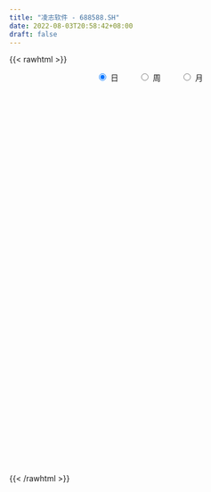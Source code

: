 ```yaml
---
title: "凌志软件 - 688588.SH"
date: 2022-08-03T20:58:42+08:00
draft: false
---
```

{{< rawhtml >}}
    <div style="text-align: center">
        <label style="padding: 1rem;"><input style="margin-right: .5rem" type="radio" name="period" value="D" checked onclick="period_change(this)">日</label>
        <label style="padding: 1rem;"><input style="margin-right: .5rem" type="radio" name="period" value="W" onclick="period_change(this)">周</label>
        <label style="padding: 1rem;"><input style="margin-right: .5rem" type="radio" name="period" value="M" onclick="period_change(this)">月</label>
    </div>
    <div id="chart" style="height: 700px;"></div> 
    <script type="text/javascript">
        const D_v = [94866.97,58663.23,36835.6,33399.94,28170.92,32406.81,38094.01,42561.06,20109.42,17286.83,25458.67,22631.33,22322.96,30190.88,27792.34,33378.87,28208.75,22736.41,13387.1,22218.17,20102.65,14374.06,12118.38,26576.85,19268.92,18644.13,13708.64,13689.03,24576.03,17428.4,21762.0,14137.48,12135.54,12572.61,9476.67,11865.88,9762.79,9918.57,11869.59,11916.73,23615.93,12667.97,9455.39,8779.29,6180.77,9062.52,23487.24,16371.21,10443.13,9985.54,5408.49,9092.77,4954.57,5088.7,4817.38,4902.92,7065.9,10184.49,7038.6,7935.8,5103.28,6025.27,4857.81,4262.7,4692.74,6307.62,5427.95,4017.62,3954.31,4088.22,7335.26,10280.99,10466.53,13164.06,7611.21,7700.25,12771.96,20399.81,10946.39,8764.65,16185.72,7225.23,9171.46,31179.7,32316.97,20905.02,13468.64,13424.87,8840.96,11418.11,6560.17,7843.63,21852.14,13536.44,10635.25,9167.69,7316.17,7979.16,5383.65,9707.43,6134.77,7522.6,2991.72,3151.93,5939.53,7417.14,5485.77,4638.3,6416.63,10004.0,12825.21,5933.98,14142.3,5647.14,7179.05,6716.74,6600.49,7618.39,26813.86,25404.42,12186.29,11098.22,8932.4,8172.4,12257.29,12641.95,9050.96,11258.23,7287.45,7191.81,7841.61,9502.9,6760.85,5386.97,4990.86,11817.48,6204.85,5367.78,9690.49,6617.78,3826.55,7016.96,6753.85,6041.1,8156.89,7365.58,8823.64,5438.56,9293.01,7528.09,4580.38,8833.84,5713.43,5528.23,5091.56,22414.91,14778.56,14115.66,7676.83,4433.39,5790.59,6891.19,4118.51,5015.54,3623.98,11507.39,7672.73,10655.46,8038.43,9105.35,6234.43,5224.95,7268.77,3616.0,47573.77,67229.25,37417.77,28982.94,48380.15,25518.87,24713.78,15899.04,13735.67,11808.69,24484.01,17105.94,23971.14,9111.43,10690.67,11655.49,18923.84,7530.76,28899.77,9441.47,15405.51,9797.75,7855.9,13891.53,163384.06,111373.06,144559.42,85163.15,50026.45,54006.3,36616.23,38863.82,24628.42,35004.39,64689.09,69658.07,57940.51,59977.62,49608.13,73886.17,77166.47,45336.49,44417.23,43100.74,44404.08,31346.94,91725.1,72232.75,56978.25,42400.2,44602.36,37679.32,39048.24,35377.04,49224.31,39234.26,28472.95,33519.28,72095.4,55833.96,56361.55,38695.82,23864.31,25068.37,26721.97,44558.81,56882.65,95320.73,72306.13,41900.56,38871.35,40827.21,27862.45,22626.77,39533.92,45602.09,45048.8,83144.82,66967.61,57699.26,43645.28,41202.01,52102.6,59229.63,49032.15,41581.2,30980.95,28343.98,28199.23,33106.13,50006.95,43671.0,25461.46,26143.32,26446.81,21699.96,20031.91,27234.56,24118.22,28872.57,34398.98,30250.36,21377.23,16517.57,25515.96,21999.75,29427.61,25535.66,20507.91,21289.68,25850.9,20052.71,15999.06,21981.23,17514.69,19171.2,20612.85,12921.98,12842.79,16873.35,18474.28,10152.93,15043.42,7157.85,12641.86,7291.92,7530.33,7942.68,7280.06,10224.38,12138.64,12407.97,16498.63,7724.99,6850.89,12288.6,12107.04,16813.8,11248.02,12106.96,14451.21,13855.28,8738.23,13256.1,20151.21,16048.97,10695.6,16225.26,20215.7,18796.47,30533.17,18197.05,13639.75,20689.93,19461.02,15410.97,14565.27,27491.98,21263.45,20368.0,14097.28,57302.44,55531.81,36604.68,19886.98,22358.16,15752.27,11622.01,20326.51,15775.82,16916.6,16734.29,26746.43,18227.39,23153.39,11110.68,10378.87,14584.27,27359.01,20849.52,9340.3,12459.26,9676.08,14405.39,13422.85,21377.71,24963.99,15801.72,25143.98,23391.36,15397.03,13535.74,22353.92,19051.66,67222.55,75887.97,46696.77,67280.01,97000.69,87680.7,66665.4,38629.12,74819.09,47904.95,28252.94,18775.94,55533.58,27165.89,29764.87,22574.51,21183.47,17880.32,24328.67,19825.82,88953.37,54461.76,33974.18,52433.19,30330.75,27769.62,21408.45,14403.1,22590.43,23633.98,24635.4,30114.14,36147.14,18639.9,25752.09,21487.59,21663.19,21685.01,30066.62,22967.38,18229.97,17155.08,16884.37,23437.17,11102.83,14118.36,12833.97,14719.79,14065.58,14287.13,13536.19,15490.91,10582.13,18298.08,14612.68,11298.75,10716.1,19025.77,11862.83,7870.32,5804.07,12186.08,14456.38,21661.35,17265.79,24985.15,14081.22,25498.37,19021.55,20059.02,17459.39,14808.14,20244.53,15333.13,8585.52,10190.64,10288.45,11624.22,9558.97,15900.7,12016.3,17912.2,12732.62,10097.79,12240.67,12022.41,22901.28,26783.66,50870.57,80299.09,63377.43,42257.65,32441.06,32140.95,24350.77,29776.52,54985.43,37471.7,24409.69,16193.19,17350.34,17456.03,17766.03,21435.5,19867.7,19489.89,28247.6,16886.26,13972.19,11742.06,18491.08,10745.49,7827.94,14770.39,11867.79,11879.01,6517.32,9010.61,11754.83,17211.88,22417.73,13869.58,19973.59,17544.15,8163.8,7974.91,13866.02,15404.52,12366.29,14871.72,26973.66,21096.9]
const D_histogram = [0.0,-0.2807977208,-0.4044221719,-0.419578398,-0.3720179666,-0.3563544951,-0.4270626916,-0.7061329564,-0.7823879955,-0.7423343373,-0.5883069083,-0.5093371134,-0.3916842815,-0.2001773089,-0.1078944828,0.028009424,0.0928067733,0.0341227572,0.0401640609,-0.0253152076,-0.0147074539,0.021369611,0.0644504785,0.1963079508,0.2398794663,0.1652956259,0.0744323776,-0.004171987,-0.1366948352,-0.1681187947,-0.2956041463,-0.3253324964,-0.3016995702,-0.2700609614,-0.207005975,-0.1181589769,-0.0698647281,0.0112661952,0.0110587893,-0.0114262895,-0.1711142787,-0.2957181935,-0.2717871141,-0.1758138792,-0.1012195111,-0.0437046628,0.1246341063,0.2812125389,0.3469041134,0.3533097704,0.3769364708,0.3333163025,0.2707720514,0.189455431,0.1691266745,0.1417554046,0.2074464542,0.3103199477,0.3576464594,0.3521830538,0.3214119515,0.2686390412,0.1991245713,0.1523013364,0.0886227685,0.0162393978,-0.0099792838,-0.0454326128,-0.047059546,-0.0560101537,-0.0083274538,-0.0807911131,-0.1920303701,-0.123469641,-0.0776289824,-0.0080498065,0.0708645739,0.2177021131,0.2527764687,0.2830317652,0.215499837,0.1650305817,0.1728359642,0.2565687897,0.3969571664,0.4248313248,0.4091103903,0.3493639757,0.3026495758,0.2058738329,0.1269968908,0.0919019271,0.1165114109,0.1335908513,0.1332636139,0.1134433314,0.0713366346,0.0204968404,-0.0108621183,-0.1202396571,-0.1959287321,-0.2818261147,-0.2987772152,-0.283708076,-0.3310373785,-0.3178765614,-0.3433483128,-0.3347568339,-0.3421550048,-0.3673419866,-0.4461934251,-0.4718436081,-0.5702182512,-0.5743396555,-0.5102017491,-0.400374178,-0.2699449025,-0.1602665323,0.0114315873,-0.0244259791,-0.0563374798,-0.1063105871,-0.1028392495,-0.118786212,-0.0398601629,0.0472587961,0.1144166278,0.1793217944,0.1962460527,0.2072893908,0.1682847762,0.0963813225,0.0590994469,0.0325738508,0.0096391191,-0.0430498065,-0.0272886084,-0.0019352393,0.0344874285,0.0145952208,0.0089168815,-0.0379910903,-0.0271469811,0.0378955434,0.1104382174,0.2053253276,0.2711229589,0.2769682821,0.3100311654,0.2983632262,0.2962429181,0.3327280179,0.3192634924,0.3038258013,0.2681228579,0.3409557561,0.3112957631,0.1914371125,0.0802409829,0.029260154,-0.0171109731,-0.0766301005,-0.0925939688,-0.0731904086,-0.0605493526,-0.0054464927,0.0351038357,0.0649653718,0.0883284497,0.1055541937,0.0980061186,0.0770171303,0.0249158423,-0.0050828102,0.1711710196,0.4211215412,0.5679076336,0.6238123453,0.7045558025,0.7063226209,0.6007263962,0.4811430489,0.3362669727,0.2053404859,0.2286752089,0.2295289264,0.1353138326,0.0352815543,-0.0466407867,-0.1013241818,-0.2181619877,-0.2869246513,-0.4412733435,-0.5438040632,-0.6251109583,-0.6325449843,-0.6269452403,-0.6420350966,-0.8522714789,-0.9440294256,-0.8384174988,-0.7505695415,-0.6646247753,-0.554145496,-0.4551531383,-0.3828287567,-0.3071638063,-0.2294805622,-0.1221727102,-0.0093016462,0.0992461141,0.1634297647,0.2356366999,0.3321627395,0.392165684,0.3901376666,0.3586577796,0.3548613467,0.3416413388,0.2975402727,0.3435691058,0.3350417907,0.3213592522,0.2693306229,0.2553695786,0.2143642501,0.1867870245,0.1456718329,0.1323561558,0.1011231474,0.0836792442,0.0730490948,0.0817584933,0.0872685779,0.0379551597,-0.0266293921,-0.0520287304,-0.0629046563,-0.0620495523,-0.0186453535,0.0428132041,0.173533502,0.1898079385,0.1662493678,0.129429306,0.1076303771,0.0827421184,0.0589481552,0.028656743,-0.0182244191,-0.0264176953,0.0003383885,0.00100979,-0.0708652236,-0.0515408608,-0.0576366485,-0.0173112432,0.0008959968,0.0310869224,0.0160813472,-0.0022518423,0.001908008,-0.0011161841,-0.0269892401,-0.0172642746,-0.0424953296,-0.0575841534,-0.0832627421,-0.0789431884,-0.0724604834,-0.0781983486,-0.0470826242,-0.0422548584,-0.015131873,-0.0290288567,-0.0544399873,-0.0581701936,-0.0505357978,-0.0284051963,-0.0212583945,-0.0034076904,0.0285203118,0.0451967873,0.0589947999,0.0484328664,0.0300658193,0.0159972794,0.0059621722,-0.0048614494,-0.0175153542,-0.036356775,-0.0471568454,-0.0458613492,-0.0599223298,-0.0897547208,-0.1104731246,-0.1394574136,-0.1277511552,-0.0883106342,-0.0595183163,-0.0572808949,-0.0423181775,-0.0175147031,0.0051765044,0.0004535863,-0.0058891861,0.0087966753,0.0199185544,0.0179673466,0.0066071622,-0.0145371623,-0.0610940952,-0.1050449055,-0.1199299672,-0.0963982373,-0.0893684194,-0.0743393838,-0.0555531824,-0.0097431835,0.0078677441,0.0317518029,0.0582433283,0.0874003919,0.1190532051,0.1605504929,0.1610044586,0.1704422209,0.1431461559,0.1328594603,0.1277267503,0.1226115253,0.1379176042,0.143208643,0.1199206764,0.0930691226,0.1168717685,0.1390005051,0.1203126343,0.1029123792,0.0589169964,0.0233986889,0.0128711917,0.018529983,0.0212316169,0.0148698036,0.0171666885,0.0234547917,0.0331377755,0.012456647,-0.0070550719,-0.0088404951,-0.0076979718,-0.041776861,-0.083286627,-0.102199196,-0.0955130927,-0.0888694565,-0.069634624,-0.0548446634,-0.0288129118,-0.0085211598,0.0039376827,0.0050813316,0.022035662,0.024348288,0.0326232902,0.0339164238,0.0294120134,0.0814315116,0.0925762403,0.1136822986,0.12371199,0.1464131439,0.1353276597,0.0810018633,0.04499494,-0.0753861044,-0.1113426089,-0.1394698469,-0.1391994905,-0.0729637328,-0.0446310482,-0.0554786847,-0.0767869797,-0.0944253107,-0.0926691188,-0.1009738486,-0.0849247798,0.0114732138,0.0772098452,0.1175538224,0.0840779816,0.0709905541,0.0380212668,0.0133773603,-0.0047869741,-0.0274995729,-0.0569150399,-0.0977944793,-0.1556188097,-0.2053616963,-0.2220747365,-0.1969195546,-0.1904262271,-0.210214222,-0.1843316199,-0.1543727878,-0.1294594647,-0.105528619,-0.0845038977,-0.0642956982,-0.0646573821,-0.0515803011,-0.0453260854,-0.0467637417,-0.0311425603,-0.010682551,0.0213347916,0.0537636055,0.048251743,0.0472181372,0.0125619112,0.0045685017,-0.0048116784,-0.0088147782,-0.0366592841,-0.0357842542,-0.0296362195,-0.0274578538,-0.0399445673,-0.0691737487,-0.1486883632,-0.2079886635,-0.2133839335,-0.2174085859,-0.1528591178,-0.0860165339,-0.0216827958,0.0422226214,0.0896497813,0.1221436186,0.1439339447,0.1588215311,0.1676020191,0.16022523,0.1586973063,0.1541719649,0.159779093,0.1653353631,0.1293483501,0.1097578044,0.0954774656,0.0786746817,0.0807758681,0.1052804475,0.1403879836,0.2125278886,0.290849345,0.2936099668,0.2769145572,0.2297614182,0.1909932027,0.149504827,0.1164419414,0.1022531622,0.0761543386,0.0546341051,0.0363490706,0.0133093613,-0.024296574,-0.0364585868,-0.0383339591,-0.0405961264,-0.0333169664,-0.0318503164,-0.0333929491,-0.0494282983,-0.0608306118,-0.0807180112,-0.0912954856,-0.0901696967,-0.0783711466,-0.0813828214,-0.0978011299,-0.097288161,-0.0878826766,-0.1031905864,-0.0748766406,-0.0288312621,0.0042817668,0.0269052741,0.026390629,0.0158075037,0.0185777056,0.0339971898,0.0481629015,0.0485650538,0.0599921784,0.0188815282,0.0024746396]
const D_fast = [0.0,-0.350997151,-0.5757271451,-0.6957779707,-0.741222031,-0.8146471833,-0.9921210526,-1.4477245565,-1.7195765945,-1.8651065207,-1.8581558187,-1.9065203021,-1.8867885407,-1.7453258952,-1.6800166898,-1.5371104271,-1.4491113844,-1.4992647113,-1.4831823923,-1.5549904627,-1.5480595725,-1.5066401049,-1.4474466177,-1.2665121578,-1.1629707756,-1.1962307096,-1.2684858634,-1.3481332248,-1.5148297818,-1.58828344,-1.7896698282,-1.9007313023,-1.9525232687,-1.9883999002,-1.9770964076,-1.9177891537,-1.8869610869,-1.8030136148,-1.8004563234,-1.8257979746,-2.0282645335,-2.2267979967,-2.2708136957,-2.2187939307,-2.1695044403,-2.1229157577,-1.9234184621,-1.6965368947,-1.5441192919,-1.4493861923,-1.3315253742,-1.2918164669,-1.2866677051,-1.3206204678,-1.2986675557,-1.2905999744,-1.1730473112,-0.9925938308,-0.8558557043,-0.7732733464,-0.7236914609,-0.7093046109,-0.729037938,-0.7377858388,-0.7793087145,-0.8476322358,-0.8763457383,-0.9231572205,-0.9365490403,-0.9595021863,-0.9139013499,-1.0065627875,-1.165809637,-1.1281163181,-1.1016829051,-1.0341161809,-0.937485657,-0.7362225895,-0.6379541168,-0.536940879,-0.5505978479,-0.5598094578,-0.5087950842,-0.3609200613,-0.121292393,0.0127895966,0.0993462597,0.126940839,0.1558888331,0.1105815483,0.063453829,0.0513343471,0.1050716835,0.1555488368,0.1885375028,0.1970780532,0.172805515,0.1270899309,0.0930154427,-0.0464220104,-0.1710932684,-0.3274471797,-0.419092584,-0.4749504639,-0.6050391109,-0.6713474343,-0.7826562638,-0.8577539934,-0.9506909155,-1.0677133939,-1.2581131887,-1.4017242737,-1.6426534796,-1.7903597978,-1.8537723286,-1.8440383021,-1.7810952521,-1.711483515,-1.5369274986,-1.5788915598,-1.6248874304,-1.7014381845,-1.7236766593,-1.7693201748,-1.7003591664,-1.6014255083,-1.5056635198,-1.3959279045,-1.329942133,-1.2670764473,-1.2640098679,-1.3118179909,-1.3343250048,-1.3527071381,-1.37323209,-1.4366834673,-1.4277444213,-1.402874862,-1.357830337,-1.3740737396,-1.3775228585,-1.4339286028,-1.429871239,-1.3553548287,-1.2552026003,-1.1089841582,-0.9754057871,-0.9003183935,-0.7897477187,-0.7268248514,-0.65488443,-0.5352173257,-0.4688659782,-0.408347219,-0.3770194478,-0.2189476107,-0.1707836629,-0.2427830353,-0.3339189193,-0.3775847096,-0.42823358,-0.5069102325,-0.546022593,-0.544916635,-0.5474129171,-0.4936716804,-0.4443453931,-0.398242514,-0.3527973237,-0.3091830313,-0.2922295767,-0.2939642824,-0.3398366099,-0.3711059649,-0.1520593802,0.2031715267,0.4919345275,0.7037923255,0.9606747334,1.139022207,1.1836075814,1.1843099963,1.1235006633,1.0439092979,1.1244128231,1.1826487722,1.1222621366,1.0310502468,0.9374677092,0.8574532686,0.6860749659,0.5455811393,0.2809141113,0.0424323758,-0.1951522589,-0.360722531,-0.5118590971,-0.6874577275,-1.1107619795,-1.4385272827,-1.5425197306,-1.6423141587,-1.7225255863,-1.750582681,-1.7653786078,-1.7887614154,-1.7898874166,-1.769574313,-1.6928096386,-1.5822639861,-1.4489046973,-1.3438636055,-1.2127474954,-1.0331807709,-0.8751364054,-0.7796300062,-0.7214454483,-0.6365265445,-0.5643362177,-0.5340522156,-0.4021311061,-0.3268979735,-0.2602406989,-0.2449366725,-0.1950553221,-0.1824695881,-0.1633500576,-0.1680472909,-0.1482739291,-0.1542261507,-0.1507502428,-0.1431181185,-0.1139690966,-0.0866418676,-0.1264664959,-0.1977083957,-0.2361149166,-0.2627170066,-0.2773742907,-0.2386314302,-0.1664695716,0.0076341018,0.0713605229,0.0893642942,0.0849015589,0.0900102243,0.0858074952,0.0767505708,0.0536233443,0.0021860774,-0.0126116226,0.0142290583,0.0151529074,-0.0744384121,-0.0679992646,-0.0885042144,-0.0525066199,-0.0340753806,0.0038872755,-0.0070979628,-0.0259941129,-0.0213572606,-0.0246604987,-0.0572808647,-0.0518719679,-0.0877268553,-0.1172117175,-0.1637059916,-0.179122235,-0.1907546509,-0.2160421033,-0.1966970349,-0.2024329837,-0.1790929666,-0.2002471644,-0.2392682919,-0.2575410465,-0.2625406002,-0.2475112978,-0.2456790946,-0.2286803132,-0.189622233,-0.1616465607,-0.1330998481,-0.131553565,-0.1424041573,-0.1524733774,-0.1610179415,-0.1730569255,-0.1900896687,-0.2180202833,-0.2406095651,-0.2507794061,-0.2798209693,-0.3320920405,-0.3804287254,-0.4442773678,-0.4645088982,-0.4471460357,-0.4332332969,-0.4453160992,-0.4409329262,-0.4205081276,-0.396522794,-0.4011323155,-0.4089473844,-0.3920623542,-0.3759608364,-0.3734202076,-0.3831286014,-0.4079072166,-0.4697376732,-0.5399497099,-0.5848172634,-0.5853850928,-0.6006973798,-0.6042531901,-0.5993552843,-0.5559810813,-0.5364032177,-0.5045812081,-0.4635288506,-0.4125216891,-0.3511055746,-0.2694706635,-0.2287655832,-0.1767172657,-0.1682267918,-0.1452986222,-0.1184996447,-0.0929619883,-0.0431765084,-0.0020833089,0.0046088937,0.0010246205,0.0540452086,0.1109240715,0.1223143593,0.1306421989,0.1013760652,0.0717074299,0.0643977306,0.0746890178,0.0826985559,0.0800541934,0.0866427505,0.0987945516,0.1167619793,0.0991950126,0.0779195257,0.0739239787,0.0731420091,0.0286189046,-0.0337125181,-0.0781748861,-0.095367056,-0.110940784,-0.1091146075,-0.1080358127,-0.089207289,-0.071045827,-0.0576025638,-0.055188582,-0.0327253361,-0.0243256381,-0.0078948134,0.0018774261,0.0047260192,0.0771033953,0.111392184,0.1609188169,0.2018765058,0.2611809457,0.2839273765,0.2498520459,0.2250938576,0.0858662871,0.0220741304,-0.0409205694,-0.0754500855,-0.027455261,-0.0102803386,-0.0349976462,-0.0755026861,-0.1167473448,-0.1381584325,-0.1717066245,-0.1768887507,-0.0776224536,0.0074166391,0.0771490719,0.0646927265,0.0693529376,0.0458889669,0.0245894005,0.0052283226,-0.0243591695,-0.0680033964,-0.1333314557,-0.2300604884,-0.3311437991,-0.4033755234,-0.4274502302,-0.4685634595,-0.5409050099,-0.5611053128,-0.5697396776,-0.5771912207,-0.5796425297,-0.5797437828,-0.5756095079,-0.5921355374,-0.5919535316,-0.5970308372,-0.6101594289,-0.6023238876,-0.5845345161,-0.5471834756,-0.5013137603,-0.494762687,-0.4839917585,-0.5155075067,-0.5223587909,-0.5329418905,-0.5391486849,-0.5761580118,-0.5842290455,-0.5854900657,-0.5901761634,-0.6126490187,-0.6591716373,-0.7758583427,-0.8871558087,-0.9458970621,-1.0042738611,-0.9779391724,-0.932600722,-0.8736876829,-0.7992266102,-0.729387005,-0.666357263,-0.6085834508,-0.5539904816,-0.5033094889,-0.4706299705,-0.4324835676,-0.3984659177,-0.3529140164,-0.3060239055,-0.3096738311,-0.3018249257,-0.2922358981,-0.2893700115,-0.2670748581,-0.2162501669,-0.1460456348,-0.0207737577,0.130260035,0.2064231485,0.2589563782,0.2692435937,0.2782236789,0.27411151,0.2701591097,0.2815336211,0.2744733822,0.266611675,0.2574139081,0.237701539,0.1940214603,0.1727448007,0.1612859387,0.1488747398,0.1478246582,0.1413287291,0.1314378591,0.1030454354,0.0764354689,0.0363685667,0.0029672209,-0.0184494143,-0.0262436509,-0.0496010311,-0.0904696221,-0.1142786934,-0.1268438781,-0.1679494345,-0.1583546489,-0.1195170859,-0.0853336153,-0.0559837894,-0.0499007773,-0.0565320267,-0.0491173984,-0.0251986168,0.0010078203,0.0135512361,0.0399764052,0.0035861372,-0.0122020915]
const D_slow = [0.0,-0.0701994302,-0.1713049732,-0.2761995727,-0.3692040643,-0.4582926881,-0.565058361,-0.7415916001,-0.937188599,-1.1227721833,-1.2698489104,-1.3971831888,-1.4951042591,-1.5451485864,-1.5721222071,-1.5651198511,-1.5419181577,-1.5333874684,-1.5233464532,-1.5296752551,-1.5333521186,-1.5280097158,-1.5118970962,-1.4628201085,-1.4028502419,-1.3615263355,-1.3429182411,-1.3439612378,-1.3781349466,-1.4201646453,-1.4940656819,-1.575398806,-1.6508236985,-1.7183389389,-1.7700904326,-1.7996301768,-1.8170963588,-1.81427981,-1.8115151127,-1.8143716851,-1.8571502548,-1.9310798031,-1.9990265817,-2.0429800515,-2.0682849292,-2.0792110949,-2.0480525684,-1.9777494336,-1.8910234053,-1.8026959627,-1.708461845,-1.6251327694,-1.5574397565,-1.5100758988,-1.4677942302,-1.432355379,-1.3804937654,-1.3029137785,-1.2135021637,-1.1254564002,-1.0451034123,-0.9779436521,-0.9281625092,-0.8900871751,-0.867931483,-0.8638716336,-0.8663664545,-0.8777246077,-0.8894894942,-0.9034920327,-0.9055738961,-0.9257716744,-0.9737792669,-1.0046466771,-1.0240539227,-1.0260663744,-1.0083502309,-0.9539247026,-0.8907305855,-0.8199726442,-0.7660976849,-0.7248400395,-0.6816310484,-0.617488851,-0.5182495594,-0.4120417282,-0.3097641306,-0.2224231367,-0.1467607427,-0.0952922845,-0.0635430618,-0.04056758,-0.0114397273,0.0219579855,0.055273889,0.0836347218,0.1014688804,0.1065930905,0.103877561,0.0738176467,0.0248354637,-0.045621065,-0.1203153688,-0.1912423878,-0.2740017324,-0.3534708728,-0.439307951,-0.5229971595,-0.6085359107,-0.7003714073,-0.8119197636,-0.9298806656,-1.0724352284,-1.2160201423,-1.3435705796,-1.4436641241,-1.5111503497,-1.5512169827,-1.5483590859,-1.5544655807,-1.5685499506,-1.5951275974,-1.6208374098,-1.6505339628,-1.6604990035,-1.6486843045,-1.6200801475,-1.5752496989,-1.5261881857,-1.4743658381,-1.432294644,-1.4081993134,-1.3934244517,-1.385280989,-1.3828712092,-1.3936336608,-1.4004558129,-1.4009396227,-1.3923177656,-1.3886689604,-1.38643974,-1.3959375126,-1.4027242578,-1.393250372,-1.3656408177,-1.3143094858,-1.246528746,-1.1772866755,-1.0997788842,-1.0251880776,-0.9511273481,-0.8679453436,-0.7881294705,-0.7121730202,-0.6451423057,-0.5599033667,-0.482079426,-0.4342201478,-0.4141599021,-0.4068448636,-0.4111226069,-0.430280132,-0.4534286242,-0.4717262264,-0.4868635645,-0.4882251877,-0.4794492288,-0.4632078858,-0.4411257734,-0.414737225,-0.3902356953,-0.3709814127,-0.3647524522,-0.3660231547,-0.3232303998,-0.2179500145,-0.0759731061,0.0799799802,0.2561189309,0.4326995861,0.5828811851,0.7031669474,0.7872336905,0.838568812,0.8957376142,0.9531198458,0.986948304,0.9957686926,0.9841084959,0.9587774504,0.9042369535,0.8325057907,0.7221874548,0.586236439,0.4299586994,0.2718224533,0.1150861432,-0.0454226309,-0.2584905006,-0.494497857,-0.7041022317,-0.8917446171,-1.057900811,-1.196437185,-1.3102254695,-1.4059326587,-1.4827236103,-1.5400937508,-1.5706369284,-1.5729623399,-1.5481508114,-1.5072933702,-1.4483841953,-1.3653435104,-1.2673020894,-1.1697676728,-1.0801032279,-0.9913878912,-0.9059775565,-0.8315924883,-0.7457002119,-0.6619397642,-0.5815999511,-0.5142672954,-0.4504249007,-0.3968338382,-0.3501370821,-0.3137191239,-0.2806300849,-0.2553492981,-0.234429487,-0.2161672133,-0.19572759,-0.1739104455,-0.1644216556,-0.1710790036,-0.1840861862,-0.1998123503,-0.2153247383,-0.2199860767,-0.2092827757,-0.1658994002,-0.1184474156,-0.0768850736,-0.0445277471,-0.0176201528,0.0030653768,0.0178024156,0.0249666013,0.0204104965,0.0138060727,0.0138906698,0.0141431173,-0.0035731886,-0.0164584038,-0.0308675659,-0.0351953767,-0.0349713775,-0.0271996469,-0.0231793101,-0.0237422706,-0.0232652686,-0.0235443146,-0.0302916247,-0.0346076933,-0.0452315257,-0.0596275641,-0.0804432496,-0.1001790467,-0.1182941675,-0.1378437547,-0.1496144107,-0.1601781253,-0.1639610936,-0.1712183077,-0.1848283046,-0.199370853,-0.2120048024,-0.2191061015,-0.2244207001,-0.2252726227,-0.2181425448,-0.206843348,-0.192094648,-0.1799864314,-0.1724699766,-0.1684706567,-0.1669801137,-0.168195476,-0.1725743146,-0.1816635083,-0.1934527197,-0.204918057,-0.2198986394,-0.2423373196,-0.2699556008,-0.3048199542,-0.336757743,-0.3588354015,-0.3737149806,-0.3880352043,-0.3986147487,-0.4029934245,-0.4016992984,-0.4015859018,-0.4030581983,-0.4008590295,-0.3958793909,-0.3913875542,-0.3897357637,-0.3933700542,-0.408643578,-0.4349048044,-0.4648872962,-0.4889868555,-0.5113289604,-0.5299138063,-0.5438021019,-0.5462378978,-0.5442709618,-0.536333011,-0.521772179,-0.499922081,-0.4701587797,-0.4300211565,-0.3897700418,-0.3471594866,-0.3113729476,-0.2781580826,-0.246226395,-0.2155735137,-0.1810941126,-0.1452919518,-0.1153117827,-0.0920445021,-0.06282656,-0.0280764337,0.0020017249,0.0277298197,0.0424590688,0.048308741,0.051526539,0.0561590347,0.061466939,0.0651843898,0.069476062,0.0753397599,0.0836242038,0.0867383656,0.0849745976,0.0827644738,0.0808399809,0.0703957656,0.0495741089,0.0240243099,0.0001460367,-0.0220713274,-0.0394799834,-0.0531911493,-0.0603943772,-0.0625246672,-0.0615402465,-0.0602699136,-0.0547609981,-0.0486739261,-0.0405181036,-0.0320389976,-0.0246859943,-0.0043281164,0.0188159437,0.0472365184,0.0781645158,0.1147678018,0.1485997168,0.1688501826,0.1800989176,0.1612523915,0.1334167393,0.0985492775,0.0637494049,0.0455084717,0.0343507097,0.0204810385,0.0012842936,-0.0223220341,-0.0454893138,-0.0707327759,-0.0919639709,-0.0890956674,-0.0697932061,-0.0404047505,-0.0193852551,-0.0016376166,0.0078677001,0.0112120402,0.0100152967,0.0031404035,-0.0110883565,-0.0355369764,-0.0744416788,-0.1257821028,-0.1813007869,-0.2305306756,-0.2781372324,-0.3306907879,-0.3767736929,-0.4153668898,-0.447731756,-0.4741139107,-0.4952398852,-0.5113138097,-0.5274781552,-0.5403732305,-0.5517047518,-0.5633956873,-0.5711813273,-0.5738519651,-0.5685182672,-0.5550773658,-0.5430144301,-0.5312098958,-0.5280694179,-0.5269272925,-0.5281302121,-0.5303339067,-0.5394987277,-0.5484447913,-0.5558538461,-0.5627183096,-0.5727044514,-0.5899978886,-0.6271699794,-0.6791671453,-0.7325131286,-0.7868652751,-0.8250800546,-0.8465841881,-0.852004887,-0.8414492317,-0.8190367863,-0.7885008817,-0.7525173955,-0.7128120127,-0.670911508,-0.6308552005,-0.5911808739,-0.5526378827,-0.5126931094,-0.4713592686,-0.4390221811,-0.41158273,-0.3877133636,-0.3680446932,-0.3478507262,-0.3215306143,-0.2864336184,-0.2333016463,-0.16058931,-0.0871868183,-0.017958179,0.0394821755,0.0872304762,0.124606683,0.1537171683,0.1792804589,0.1983190435,0.2119775698,0.2210648375,0.2243921778,0.2183180343,0.2092033876,0.1996198978,0.1894708662,0.1811416246,0.1731790455,0.1648308082,0.1524737337,0.1372660807,0.1170865779,0.0942627065,0.0717202823,0.0521274957,0.0317817903,0.0073315078,-0.0169905324,-0.0389612016,-0.0647588482,-0.0834780083,-0.0906858238,-0.0896153821,-0.0828890636,-0.0762914063,-0.0723395304,-0.067695104,-0.0591958066,-0.0471550812,-0.0350138177,-0.0200157731,-0.0152953911,-0.0146767312]
const D_data = [['2020-07-15', 53.21, 46.4, 46.4, 53.36],['2020-07-16', 46.2, 42.0, 41.5, 46.88],['2020-07-17', 42.38, 42.58, 41.6, 43.64],['2020-07-20', 43.02, 43.2, 41.01, 43.49],['2020-07-21', 43.87, 43.71, 42.9, 44.2],['2020-07-22', 43.1, 43.13, 42.39, 44.15],['2020-07-23', 42.11, 41.51, 40.5, 42.8],['2020-07-24', 41.32, 37.4, 37.4, 41.4],['2020-07-27', 37.99, 38.26, 37.21, 38.49],['2020-07-28', 38.48, 38.86, 38.33, 39.3],['2020-07-29', 38.66, 40.11, 38.24, 40.18],['2020-07-30', 40.13, 39.17, 39.08, 40.13],['2020-07-31', 38.82, 39.62, 38.82, 40.33],['2020-08-03', 40.01, 40.93, 40.01, 40.98],['2020-08-04', 41.08, 40.11, 39.73, 41.08],['2020-08-05', 41.2, 41.02, 40.2, 41.5],['2020-08-06', 41.03, 40.5, 39.39, 41.13],['2020-08-07', 40.41, 38.8, 38.27, 40.61],['2020-08-10', 38.8, 39.28, 38.4, 39.6],['2020-08-11', 39.38, 38.01, 37.8, 39.39],['2020-08-12', 38.1, 38.58, 37.11, 38.79],['2020-08-13', 38.61, 38.81, 38.3, 39.24],['2020-08-14', 38.63, 38.93, 38.2, 39.02],['2020-08-17', 39.14, 40.41, 39.14, 40.7],['2020-08-18', 40.0, 39.75, 39.55, 40.49],['2020-08-19', 39.76, 38.15, 38.03, 39.92],['2020-08-20', 37.82, 37.4, 37.25, 38.35],['2020-08-21', 37.54, 36.93, 36.87, 38.0],['2020-08-24', 37.1, 35.43, 34.34, 37.1],['2020-08-25', 35.5, 35.93, 35.49, 36.28],['2020-08-26', 36.2, 33.9, 33.58, 36.2],['2020-08-27', 33.68, 34.23, 33.48, 34.6],['2020-08-28', 34.0, 34.4, 33.71, 34.56],['2020-08-31', 34.44, 34.18, 34.0, 35.06],['2020-09-01', 33.89, 34.39, 33.8, 34.72],['2020-09-02', 34.04, 34.74, 33.75, 34.88],['2020-09-03', 34.94, 34.27, 34.13, 34.94],['2020-09-04', 33.95, 34.75, 33.54, 34.88],['2020-09-07', 34.88, 33.7, 33.59, 35.11],['2020-09-08', 33.8, 33.1, 33.01, 33.89],['2020-09-09', 32.88, 30.55, 30.0, 32.88],['2020-09-10', 31.19, 29.76, 29.6, 31.3],['2020-09-11', 29.36, 30.84, 29.27, 31.0],['2020-09-14', 30.84, 31.6, 30.84, 32.08],['2020-09-15', 31.9, 31.39, 31.05, 31.96],['2020-09-16', 31.5, 31.18, 30.5, 31.68],['2020-09-17', 31.68, 32.92, 30.66, 33.92],['2020-09-18', 32.63, 33.53, 32.6, 33.56],['2020-09-21', 34.0, 32.97, 32.82, 34.0],['2020-09-22', 32.5, 32.44, 32.35, 33.44],['2020-09-23', 32.97, 32.78, 32.45, 32.97],['2020-09-24', 32.51, 31.93, 31.78, 32.81],['2020-09-25', 32.3, 31.42, 31.2, 32.3],['2020-09-28', 31.42, 30.76, 30.51, 31.51],['2020-09-29', 30.86, 31.18, 30.86, 31.49],['2020-09-30', 31.18, 30.88, 30.86, 31.68],['2020-10-09', 31.4, 32.09, 31.3, 32.23],['2020-10-12', 32.25, 33.03, 32.25, 33.15],['2020-10-13', 32.3, 32.83, 32.3, 33.24],['2020-10-14', 33.3, 32.4, 32.25, 33.3],['2020-10-15', 32.38, 32.1, 31.98, 32.83],['2020-10-16', 31.94, 31.69, 31.37, 32.29],['2020-10-19', 32.16, 31.2, 31.01, 32.18],['2020-10-20', 30.91, 31.18, 30.8, 31.67],['2020-10-21', 31.18, 30.64, 30.51, 31.19],['2020-10-22', 30.51, 30.08, 30.06, 30.51],['2020-10-23', 30.1, 30.27, 29.9, 30.56],['2020-10-26', 30.21, 29.84, 29.57, 30.21],['2020-10-27', 29.84, 30.0, 29.66, 30.09],['2020-10-28', 30.03, 29.71, 29.51, 30.29],['2020-10-29', 29.99, 30.37, 29.27, 30.65],['2020-10-30', 30.58, 28.63, 28.6, 30.58],['2020-11-02', 28.53, 27.4, 27.3, 28.98],['2020-11-03', 27.41, 29.27, 27.41, 29.85],['2020-11-04', 29.27, 29.07, 29.02, 29.92],['2020-11-05', 29.94, 29.5, 29.09, 29.99],['2020-11-06', 29.83, 29.9, 29.57, 30.55],['2020-11-09', 30.01, 31.34, 30.0, 32.5],['2020-11-10', 31.45, 30.49, 30.28, 31.76],['2020-11-11', 30.7, 30.7, 30.2, 31.15],['2020-11-12', 31.33, 29.46, 29.03, 31.33],['2020-11-13', 29.22, 29.4, 28.9, 29.86],['2020-11-16', 29.7, 30.05, 29.5, 30.65],['2020-11-17', 31.2, 31.33, 30.5, 32.08],['2020-11-18', 31.13, 32.83, 31.04, 33.0],['2020-11-19', 32.5, 32.14, 31.68, 32.9],['2020-11-20', 32.45, 31.91, 31.57, 32.45],['2020-11-23', 32.01, 31.42, 31.1, 32.3],['2020-11-24', 31.4, 31.53, 31.21, 31.91],['2020-11-25', 30.92, 30.7, 30.69, 31.66],['2020-11-26', 30.65, 30.57, 30.41, 30.99],['2020-11-27', 30.4, 30.89, 30.22, 30.92],['2020-11-30', 30.97, 31.69, 30.75, 32.47],['2020-12-01', 31.69, 31.81, 31.18, 31.91],['2020-12-02', 31.81, 31.75, 31.35, 31.99],['2020-12-03', 31.5, 31.56, 31.5, 32.2],['2020-12-04', 31.48, 31.2, 31.18, 31.77],['2020-12-07', 31.21, 30.89, 30.7, 31.29],['2020-12-08', 30.52, 30.93, 30.51, 31.5],['2020-12-09', 30.69, 29.53, 29.43, 31.0],['2020-12-10', 29.6, 29.33, 29.16, 29.88],['2020-12-11', 29.59, 28.57, 28.14, 29.59],['2020-12-14', 28.54, 28.91, 28.31, 29.06],['2020-12-15', 28.88, 29.05, 28.7, 29.4],['2020-12-16', 28.84, 27.9, 27.9, 29.05],['2020-12-17', 27.81, 28.26, 26.9, 28.35],['2020-12-18', 28.25, 27.42, 27.38, 28.39],['2020-12-21', 27.8, 27.46, 27.42, 28.0],['2020-12-22', 27.46, 26.91, 26.8, 27.6],['2020-12-23', 27.38, 26.22, 25.8, 27.5],['2020-12-24', 26.01, 24.83, 24.75, 26.17],['2020-12-25', 24.5, 24.72, 24.5, 25.22],['2020-12-28', 25.46, 22.91, 22.8, 25.46],['2020-12-29', 22.99, 23.19, 22.67, 23.65],['2020-12-30', 22.92, 23.59, 22.92, 24.14],['2020-12-31', 23.76, 24.07, 23.66, 24.35],['2021-01-04', 23.99, 24.5, 23.86, 25.0],['2021-01-05', 24.3, 24.5, 24.3, 25.12],['2021-01-06', 25.3, 25.76, 24.79, 26.94],['2021-01-07', 26.02, 23.3, 23.01, 26.36],['2021-01-08', 23.1, 22.91, 22.86, 23.89],['2021-01-11', 23.35, 22.17, 22.11, 23.7],['2021-01-12', 21.67, 22.4, 21.67, 22.58],['2021-01-13', 22.69, 21.8, 21.67, 22.69],['2021-01-14', 21.79, 22.86, 21.31, 23.23],['2021-01-15', 23.0, 23.18, 22.93, 23.74],['2021-01-18', 23.01, 23.18, 23.01, 23.55],['2021-01-19', 23.5, 23.4, 23.18, 23.95],['2021-01-20', 23.1, 22.95, 22.73, 23.4],['2021-01-21', 22.75, 22.9, 22.52, 23.19],['2021-01-22', 22.91, 22.14, 22.11, 23.06],['2021-01-25', 22.38, 21.33, 21.26, 22.38],['2021-01-26', 21.38, 21.33, 21.22, 21.95],['2021-01-27', 21.7, 21.13, 21.05, 21.7],['2021-01-28', 21.22, 20.86, 20.85, 21.44],['2021-01-29', 20.85, 20.07, 19.73, 21.08],['2021-02-01', 20.18, 20.6, 19.43, 20.61],['2021-02-02', 20.9, 20.62, 20.38, 21.18],['2021-02-03', 20.62, 20.74, 20.62, 21.67],['2021-02-04', 20.52, 19.9, 19.5, 20.52],['2021-02-05', 19.81, 19.82, 19.81, 20.29],['2021-02-08', 19.52, 18.95, 18.86, 20.5],['2021-02-09', 18.96, 19.35, 18.51, 19.61],['2021-02-10', 19.7, 20.04, 19.51, 20.08],['2021-02-18', 20.3, 20.37, 20.25, 20.78],['2021-02-19', 20.65, 21.04, 20.09, 21.1],['2021-02-22', 21.04, 21.12, 20.82, 21.64],['2021-02-23', 21.02, 20.61, 20.56, 21.28],['2021-02-24', 20.67, 21.13, 20.64, 21.49],['2021-02-25', 21.55, 20.72, 20.62, 21.64],['2021-02-26', 20.71, 20.9, 20.1, 21.2],['2021-03-01', 21.49, 21.6, 21.32, 21.94],['2021-03-02', 21.64, 21.18, 21.07, 21.8],['2021-03-03', 21.01, 21.22, 20.8, 21.57],['2021-03-04', 21.18, 20.96, 20.92, 21.48],['2021-03-05', 21.32, 22.58, 21.08, 22.58],['2021-03-08', 22.85, 21.6, 21.6, 22.85],['2021-03-09', 21.48, 20.2, 20.2, 21.65],['2021-03-10', 20.25, 19.73, 19.62, 20.59],['2021-03-11', 19.89, 20.03, 19.41, 20.18],['2021-03-12', 20.32, 19.77, 19.6, 20.32],['2021-03-15', 19.59, 19.22, 19.05, 19.86],['2021-03-16', 19.5, 19.43, 19.18, 19.56],['2021-03-17', 19.42, 19.75, 19.33, 19.88],['2021-03-18', 19.86, 19.63, 19.56, 19.86],['2021-03-19', 19.61, 20.25, 19.5, 20.45],['2021-03-22', 20.0, 20.27, 19.87, 20.4],['2021-03-23', 20.38, 20.3, 20.12, 21.0],['2021-03-24', 20.29, 20.36, 19.91, 20.76],['2021-03-25', 20.25, 20.41, 20.14, 20.8],['2021-03-26', 20.3, 20.15, 20.06, 20.59],['2021-03-29', 20.05, 19.92, 19.83, 20.39],['2021-03-30', 19.92, 19.32, 19.28, 20.02],['2021-03-31', 19.3, 19.33, 19.3, 19.56],['2021-04-01', 19.7, 22.33, 19.7, 22.87],['2021-04-02', 22.37, 24.61, 21.8, 25.25],['2021-04-06', 24.46, 24.77, 24.2, 25.06],['2021-04-07', 25.0, 24.66, 24.05, 25.2],['2021-04-08', 24.56, 25.9, 24.56, 27.19],['2021-04-09', 25.38, 25.75, 25.38, 26.38],['2021-04-12', 25.66, 24.72, 24.11, 25.75],['2021-04-13', 24.68, 24.46, 24.0, 25.6],['2021-04-14', 24.66, 23.86, 23.73, 24.66],['2021-04-15', 24.05, 23.62, 23.24, 24.05],['2021-04-16', 23.48, 25.56, 23.39, 25.75],['2021-04-19', 25.53, 25.66, 25.05, 25.9],['2021-04-20', 25.31, 24.5, 24.06, 25.66],['2021-04-21', 24.36, 24.11, 24.03, 24.64],['2021-04-22', 24.51, 23.98, 23.93, 24.74],['2021-04-23', 23.86, 24.03, 23.58, 24.58],['2021-04-26', 23.85, 22.79, 22.58, 24.18],['2021-04-27', 22.79, 22.81, 22.58, 23.0],['2021-04-28', 22.71, 20.95, 20.74, 22.72],['2021-04-29', 20.9, 20.6, 20.58, 21.25],['2021-04-30', 20.8, 19.97, 19.91, 20.87],['2021-05-06', 20.34, 20.2, 19.95, 20.63],['2021-05-07', 20.04, 19.88, 19.86, 20.31],['2021-05-10', 19.8, 19.09, 19.01, 19.8],['2021-05-11', 16.06, 15.41, 15.27, 16.56],['2021-05-12', 15.06, 15.3, 14.92, 15.5],['2021-05-13', 15.46, 17.01, 15.31, 17.82],['2021-05-14', 17.0, 16.56, 16.23, 17.01],['2021-05-17', 16.7, 16.3, 16.02, 16.7],['2021-05-18', 16.36, 16.49, 16.23, 17.12],['2021-05-19', 16.4, 16.33, 16.23, 16.56],['2021-05-20', 16.26, 15.93, 15.78, 16.34],['2021-05-21', 15.93, 15.89, 15.87, 16.3],['2021-05-24', 15.9, 15.9, 15.77, 16.19],['2021-05-25', 16.08, 16.41, 15.81, 16.87],['2021-05-26', 16.86, 16.8, 16.55, 17.19],['2021-05-27', 16.8, 17.16, 16.58, 17.37],['2021-05-28', 17.14, 16.96, 16.69, 17.38],['2021-05-31', 17.08, 17.38, 16.86, 17.49],['2021-06-01', 17.51, 18.17, 17.27, 18.47],['2021-06-02', 18.16, 18.24, 17.67, 18.88],['2021-06-03', 18.24, 17.76, 17.75, 18.44],['2021-06-04', 17.7, 17.44, 17.31, 18.13],['2021-06-07', 17.58, 17.83, 17.23, 17.94],['2021-06-08', 17.75, 17.81, 17.56, 18.29],['2021-06-09', 17.8, 17.4, 17.4, 17.9],['2021-06-10', 17.5, 18.68, 17.36, 18.98],['2021-06-11', 18.46, 18.27, 18.18, 19.25],['2021-06-15', 18.4, 18.32, 18.2, 19.03],['2021-06-16', 18.4, 17.82, 17.7, 18.6],['2021-06-17', 17.7, 18.26, 17.43, 18.46],['2021-06-18', 18.03, 17.9, 17.72, 18.39],['2021-06-21', 17.9, 17.99, 17.83, 18.3],['2021-06-22', 18.14, 17.72, 17.6, 18.14],['2021-06-23', 17.7, 17.99, 17.4, 18.16],['2021-06-24', 17.95, 17.7, 17.63, 18.25],['2021-06-25', 17.74, 17.78, 17.5, 17.83],['2021-06-28', 17.8, 17.82, 17.51, 17.95],['2021-06-29', 17.86, 18.09, 17.86, 18.85],['2021-06-30', 18.17, 18.13, 18.09, 18.6],['2021-07-01', 18.01, 17.35, 17.35, 18.46],['2021-07-02', 17.18, 16.83, 16.8, 17.34],['2021-07-05', 16.85, 17.02, 16.85, 17.15],['2021-07-06', 17.01, 17.03, 16.84, 17.23],['2021-07-07', 16.96, 17.07, 16.7, 17.17],['2021-07-08', 17.1, 17.66, 17.03, 17.75],['2021-07-09', 17.55, 18.15, 17.45, 18.27],['2021-07-12', 18.17, 19.6, 18.17, 19.76],['2021-07-13', 19.56, 18.69, 18.42, 19.56],['2021-07-14', 18.69, 18.3, 18.25, 18.92],['2021-07-15', 18.52, 18.08, 17.8, 18.58],['2021-07-16', 18.16, 18.2, 18.1, 18.57],['2021-07-19', 18.36, 18.11, 17.83, 18.36],['2021-07-20', 18.0, 18.05, 17.81, 18.14],['2021-07-21', 18.2, 17.86, 17.74, 18.29],['2021-07-22', 17.85, 17.45, 17.3, 17.97],['2021-07-23', 17.47, 17.77, 17.39, 17.8],['2021-07-26', 18.01, 18.25, 17.69, 18.64],['2021-07-27', 18.15, 18.0, 17.82, 18.7],['2021-07-28', 17.96, 16.87, 16.58, 18.1],['2021-07-29', 16.87, 17.82, 16.87, 17.86],['2021-07-30', 17.76, 17.49, 17.45, 18.03],['2021-08-02', 17.3, 18.13, 17.06, 18.19],['2021-08-03', 18.1, 18.0, 17.92, 18.76],['2021-08-04', 18.2, 18.29, 18.15, 18.65],['2021-08-05', 18.3, 17.78, 17.64, 18.36],['2021-08-06', 17.89, 17.65, 17.42, 17.89],['2021-08-09', 17.66, 17.89, 17.5, 17.91],['2021-08-10', 17.83, 17.8, 17.58, 18.01],['2021-08-11', 17.8, 17.42, 17.38, 17.84],['2021-08-12', 17.42, 17.8, 17.42, 18.28],['2021-08-13', 17.61, 17.29, 17.13, 17.8],['2021-08-16', 17.13, 17.26, 17.05, 17.5],['2021-08-17', 17.27, 16.95, 16.9, 17.44],['2021-08-18', 16.9, 17.19, 16.76, 17.25],['2021-08-19', 17.18, 17.17, 17.07, 17.45],['2021-08-20', 17.1, 16.94, 16.82, 17.15],['2021-08-23', 16.97, 17.4, 16.8, 17.5],['2021-08-24', 17.38, 17.11, 17.01, 17.49],['2021-08-25', 17.08, 17.43, 16.88, 17.49],['2021-08-26', 17.14, 16.91, 16.9, 17.28],['2021-08-27', 16.88, 16.6, 16.58, 16.89],['2021-08-30', 16.7, 16.72, 16.61, 17.02],['2021-08-31', 16.7, 16.8, 16.61, 16.89],['2021-09-01', 16.87, 17.0, 16.6, 17.17],['2021-09-02', 16.96, 16.84, 16.72, 16.96],['2021-09-03', 17.14, 17.0, 16.92, 17.39],['2021-09-06', 16.91, 17.29, 16.89, 17.33],['2021-09-07', 17.29, 17.23, 17.15, 17.46],['2021-09-08', 17.2, 17.29, 17.17, 17.36],['2021-09-09', 17.26, 17.01, 16.88, 17.27],['2021-09-10', 17.06, 16.84, 16.82, 17.12],['2021-09-13', 16.86, 16.8, 16.68, 16.96],['2021-09-14', 16.8, 16.77, 16.73, 17.18],['2021-09-15', 16.83, 16.68, 16.61, 16.84],['2021-09-16', 16.68, 16.56, 16.56, 16.82],['2021-09-17', 16.71, 16.35, 16.21, 16.73],['2021-09-22', 16.25, 16.31, 16.11, 16.45],['2021-09-23', 16.35, 16.37, 16.33, 16.47],['2021-09-24', 16.41, 16.07, 16.06, 16.53],['2021-09-27', 16.09, 15.66, 15.65, 16.22],['2021-09-28', 15.65, 15.52, 15.51, 15.72],['2021-09-29', 15.47, 15.14, 15.1, 15.47],['2021-09-30', 15.6, 15.45, 15.16, 15.6],['2021-10-08', 15.58, 15.8, 15.57, 15.86],['2021-10-11', 15.86, 15.74, 15.7, 15.88],['2021-10-12', 15.74, 15.39, 15.28, 15.74],['2021-10-13', 15.41, 15.5, 15.26, 15.57],['2021-10-14', 15.4, 15.65, 15.4, 15.71],['2021-10-15', 15.65, 15.69, 15.54, 15.85],['2021-10-18', 15.78, 15.34, 15.25, 15.78],['2021-10-19', 15.26, 15.23, 15.19, 15.4],['2021-10-20', 15.25, 15.46, 15.23, 15.78],['2021-10-21', 15.5, 15.44, 15.32, 15.59],['2021-10-22', 15.45, 15.26, 15.26, 15.46],['2021-10-25', 15.21, 15.06, 15.02, 15.22],['2021-10-26', 15.0, 14.79, 14.75, 15.12],['2021-10-27', 14.86, 14.2, 14.14, 14.86],['2021-10-28', 14.2, 13.86, 13.81, 14.21],['2021-10-29', 13.7, 13.91, 13.7, 14.17],['2021-11-01', 13.77, 14.26, 13.76, 14.41],['2021-11-02', 14.33, 13.99, 13.86, 14.5],['2021-11-03', 13.99, 14.01, 13.99, 14.22],['2021-11-04', 14.1, 14.02, 13.93, 14.19],['2021-11-05', 14.01, 14.43, 13.97, 14.54],['2021-11-08', 14.39, 14.17, 14.0, 14.44],['2021-11-09', 14.31, 14.3, 14.17, 14.33],['2021-11-10', 14.33, 14.43, 14.2, 14.46],['2021-11-11', 14.44, 14.6, 14.32, 14.77],['2021-11-12', 14.65, 14.81, 14.41, 14.84],['2021-11-15', 14.89, 15.18, 14.86, 15.38],['2021-11-16', 15.32, 14.85, 14.83, 15.32],['2021-11-17', 14.9, 15.07, 14.82, 15.12],['2021-11-18', 15.14, 14.64, 14.58, 15.15],['2021-11-19', 14.51, 14.82, 14.5, 14.85],['2021-11-22', 14.93, 14.91, 14.71, 15.05],['2021-11-23', 14.96, 14.95, 14.82, 15.1],['2021-11-24', 15.06, 15.31, 14.91, 15.42],['2021-11-25', 15.17, 15.33, 15.16, 15.45],['2021-11-26', 15.33, 15.01, 14.97, 15.33],['2021-11-29', 14.76, 14.9, 14.65, 15.01],['2021-11-30', 14.9, 15.6, 14.9, 15.89],['2021-12-01', 16.15, 15.8, 15.7, 16.5],['2021-12-02', 15.88, 15.4, 15.4, 15.98],['2021-12-03', 15.56, 15.41, 15.3, 15.58],['2021-12-06', 15.56, 14.98, 14.92, 15.57],['2021-12-07', 14.99, 14.91, 14.72, 15.13],['2021-12-08', 14.9, 15.12, 14.84, 15.14],['2021-12-09', 15.02, 15.33, 15.02, 15.46],['2021-12-10', 15.35, 15.34, 15.22, 15.45],['2021-12-13', 15.36, 15.24, 15.24, 15.56],['2021-12-14', 15.11, 15.36, 15.1, 15.38],['2021-12-15', 15.3, 15.46, 15.22, 15.75],['2021-12-16', 15.55, 15.58, 15.42, 15.66],['2021-12-17', 15.48, 15.2, 15.13, 15.65],['2021-12-20', 15.1, 15.12, 15.1, 15.32],['2021-12-21', 15.17, 15.29, 15.14, 15.31],['2021-12-22', 15.2, 15.33, 15.2, 15.47],['2021-12-23', 15.3, 14.79, 14.79, 15.35],['2021-12-24', 14.79, 14.45, 14.3, 14.88],['2021-12-27', 14.62, 14.5, 14.37, 14.62],['2021-12-28', 14.59, 14.71, 14.52, 14.74],['2021-12-29', 14.65, 14.67, 14.52, 14.76],['2021-12-30', 14.68, 14.83, 14.65, 14.92],['2021-12-31', 14.8, 14.81, 14.75, 14.95],['2022-01-04', 14.9, 15.02, 14.83, 15.15],['2022-01-05', 15.13, 15.05, 14.91, 15.22],['2022-01-06', 14.96, 15.03, 14.91, 15.17],['2022-01-07', 15.1, 14.92, 14.9, 15.29],['2022-01-10', 14.97, 15.17, 14.73, 15.25],['2022-01-11', 15.12, 15.05, 15.01, 15.24],['2022-01-12', 15.05, 15.17, 15.01, 15.19],['2022-01-13', 15.18, 15.13, 15.1, 15.37],['2022-01-14', 15.06, 15.07, 15.06, 15.26],['2022-01-17', 15.09, 15.95, 15.09, 15.96],['2022-01-18', 16.0, 15.68, 15.65, 16.4],['2022-01-19', 15.61, 15.98, 15.5, 16.06],['2022-01-20', 16.15, 16.03, 15.78, 16.31],['2022-01-21', 15.89, 16.4, 15.78, 16.66],['2022-01-24', 16.6, 16.14, 16.02, 17.22],['2022-01-25', 16.03, 15.53, 15.4, 16.28],['2022-01-26', 15.88, 15.59, 15.29, 16.08],['2022-01-27', 15.78, 14.12, 14.0, 15.95],['2022-01-28', 14.18, 14.7, 14.05, 15.15],['2022-02-07', 15.15, 14.54, 14.48, 15.15],['2022-02-08', 14.69, 14.72, 14.4, 14.85],['2022-02-09', 14.99, 15.65, 14.9, 15.7],['2022-02-10', 15.62, 15.39, 15.35, 15.7],['2022-02-11', 15.38, 14.91, 14.8, 15.54],['2022-02-14', 14.79, 14.64, 14.57, 14.99],['2022-02-15', 14.76, 14.51, 14.43, 14.84],['2022-02-16', 14.66, 14.63, 14.53, 14.86],['2022-02-17', 14.61, 14.4, 14.33, 14.75],['2022-02-18', 14.4, 14.64, 14.33, 14.66],['2022-02-21', 14.7, 15.91, 14.63, 16.07],['2022-02-22', 15.68, 15.99, 15.64, 16.01],['2022-02-23', 15.85, 16.03, 15.85, 16.13],['2022-02-24', 15.92, 15.2, 14.95, 15.98],['2022-02-25', 15.4, 15.39, 15.31, 15.78],['2022-02-28', 15.3, 15.06, 14.89, 15.47],['2022-03-01', 15.1, 15.03, 14.86, 15.16],['2022-03-02', 15.0, 15.0, 14.88, 15.12],['2022-03-03', 15.08, 14.82, 14.72, 15.18],['2022-03-04', 14.63, 14.56, 14.47, 14.86],['2022-03-07', 14.5, 14.16, 14.09, 14.68],['2022-03-08', 14.3, 13.57, 13.55, 14.3],['2022-03-09', 13.65, 13.22, 12.79, 13.79],['2022-03-10', 13.48, 13.26, 13.25, 13.62],['2022-03-11', 13.35, 13.61, 12.94, 13.63],['2022-03-14', 13.51, 13.27, 13.21, 13.52],['2022-03-15', 13.01, 12.7, 12.68, 13.44],['2022-03-16', 12.76, 13.08, 12.56, 13.17],['2022-03-17', 13.2, 13.09, 12.98, 13.4],['2022-03-18', 13.19, 13.0, 12.88, 13.19],['2022-03-21', 13.11, 12.96, 12.81, 13.12],['2022-03-22', 12.96, 12.9, 12.81, 13.08],['2022-03-23', 12.9, 12.87, 12.81, 13.02],['2022-03-24', 12.83, 12.54, 12.53, 12.88],['2022-03-25', 12.54, 12.62, 12.51, 12.69],['2022-03-28', 12.69, 12.47, 12.39, 12.7],['2022-03-29', 12.47, 12.27, 12.22, 12.64],['2022-03-30', 12.31, 12.41, 12.22, 12.46],['2022-03-31', 12.4, 12.47, 12.3, 12.6],['2022-04-01', 12.39, 12.68, 12.26, 12.68],['2022-04-06', 12.6, 12.81, 12.51, 12.83],['2022-04-07', 12.8, 12.37, 12.36, 12.8],['2022-04-08', 12.28, 12.37, 12.24, 12.48],['2022-04-11', 12.48, 11.8, 11.63, 12.48],['2022-04-12', 11.8, 11.95, 11.5, 11.96],['2022-04-13', 11.96, 11.81, 11.62, 11.96],['2022-04-14', 12.05, 11.76, 11.76, 12.05],['2022-04-15', 11.61, 11.28, 11.25, 11.71],['2022-04-18', 11.12, 11.46, 10.96, 11.51],['2022-04-19', 11.49, 11.44, 11.21, 11.6],['2022-04-20', 11.48, 11.31, 11.14, 11.6],['2022-04-21', 11.31, 10.99, 10.92, 11.41],['2022-04-22', 10.98, 10.54, 10.5, 11.0],['2022-04-25', 10.21, 9.44, 9.43, 10.39],['2022-04-26', 9.59, 9.08, 9.04, 9.62],['2022-04-27', 9.0, 9.31, 8.7, 9.41],['2022-04-28', 9.2, 9.02, 8.92, 9.32],['2022-04-29', 9.29, 9.78, 9.19, 9.9],['2022-05-05', 9.78, 9.95, 9.66, 10.24],['2022-05-06', 9.85, 10.11, 9.68, 10.37],['2022-05-09', 10.23, 10.34, 10.0, 10.44],['2022-05-10', 10.21, 10.37, 10.15, 10.47],['2022-05-11', 10.48, 10.37, 10.3, 10.69],['2022-05-12', 10.25, 10.38, 10.18, 10.46],['2022-05-13', 10.4, 10.41, 10.3, 10.48],['2022-05-16', 10.47, 10.43, 10.3, 10.61],['2022-05-17', 10.41, 10.27, 10.14, 10.47],['2022-05-18', 10.27, 10.36, 10.27, 10.56],['2022-05-19', 10.22, 10.35, 10.21, 10.4],['2022-05-20', 10.26, 10.53, 10.26, 10.53],['2022-05-23', 10.53, 10.62, 10.43, 10.66],['2022-05-24', 10.68, 10.07, 10.05, 10.69],['2022-05-25', 9.96, 10.16, 9.92, 10.22],['2022-05-26', 10.12, 10.16, 9.96, 10.25],['2022-05-27', 10.26, 10.06, 10.03, 10.49],['2022-05-30', 10.06, 10.27, 10.01, 10.3],['2022-05-31', 10.27, 10.65, 10.16, 10.72],['2022-06-01', 10.67, 11.0, 10.57, 11.23],['2022-06-02', 10.97, 11.86, 10.85, 12.08],['2022-06-06', 11.79, 12.52, 11.79, 12.68],['2022-06-07', 12.36, 12.01, 11.9, 12.52],['2022-06-08', 12.0, 11.95, 11.69, 12.28],['2022-06-09', 11.98, 11.6, 11.48, 12.05],['2022-06-10', 11.37, 11.65, 11.37, 11.77],['2022-06-13', 11.55, 11.55, 11.49, 11.73],['2022-06-14', 11.42, 11.58, 11.06, 11.68],['2022-06-15', 11.53, 11.8, 11.53, 12.28],['2022-06-16', 11.67, 11.64, 11.56, 11.85],['2022-06-17', 11.52, 11.65, 11.37, 11.72],['2022-06-20', 11.7, 11.65, 11.5, 11.73],['2022-06-21', 11.58, 11.53, 11.43, 11.85],['2022-06-22', 11.65, 11.21, 11.19, 11.65],['2022-06-23', 11.23, 11.4, 11.22, 11.49],['2022-06-24', 11.49, 11.49, 11.41, 11.75],['2022-06-27', 11.69, 11.47, 11.38, 11.69],['2022-06-28', 11.41, 11.6, 11.38, 11.62],['2022-06-29', 11.61, 11.55, 11.47, 11.82],['2022-06-30', 11.5, 11.51, 11.43, 11.63],['2022-07-01', 11.55, 11.27, 11.25, 11.62],['2022-07-04', 11.29, 11.23, 11.12, 11.4],['2022-07-05', 11.24, 11.0, 10.85, 11.31],['2022-07-06', 11.1, 10.98, 10.9, 11.19],['2022-07-07', 11.0, 11.04, 10.93, 11.11],['2022-07-08', 11.09, 11.15, 11.09, 11.44],['2022-07-11', 11.18, 10.93, 10.87, 11.29],['2022-07-12', 10.93, 10.64, 10.63, 10.93],['2022-07-13', 10.74, 10.73, 10.59, 10.79],['2022-07-14', 10.68, 10.79, 10.62, 10.87],['2022-07-15', 10.72, 10.38, 10.37, 10.78],['2022-07-18', 10.4, 10.88, 10.33, 11.0],['2022-07-19', 10.88, 11.25, 10.83, 11.27],['2022-07-20', 11.34, 11.28, 11.12, 11.34],['2022-07-21', 11.28, 11.3, 11.22, 11.43],['2022-07-22', 11.3, 11.08, 11.0, 11.49],['2022-07-25', 11.13, 10.93, 10.93, 11.25],['2022-07-26', 10.98, 11.08, 10.93, 11.08],['2022-07-27', 10.94, 11.3, 10.94, 11.34],['2022-07-28', 11.39, 11.39, 11.3, 11.48],['2022-07-29', 11.46, 11.29, 11.22, 11.46],['2022-08-01', 11.22, 11.5, 11.22, 11.5],['2022-08-02', 11.38, 10.79, 10.7, 11.38],['2022-08-03', 10.81, 10.95, 10.81, 11.34]]
const W_v = [1108474.02,680714.28,411238.01,711178.39,446350.83,282389.11,176335.0,403613.73,558926.74,363691.65,174632.74,107809.21,142307.25,82200.36,91887.57,90039.45,53596.52,69525.61,63881.03,39884.5,14809.0,7065.9,36287.44,25548.82,29676.4,51714.01,63521.8,107041.79,48087.74,62507.69,36727.61,24986.09,39818.12,33685.23,78623.45,53102.26,42630.06,38459.06,31707.45,19811.91,15522.47,35663.68,47581.97,46795.03,31156.61,41706.4,130912.74,140299.73,90641.19,72534.67,80201.35,17653.65,518371.2200000001,204141.22,287269.68,290414.49,282809.61,181660.13,191356.8,256506.01,177096.11,289225.98,180674.03,292658.98,232926.53,183327.29,119783.46,144874.69,114838.12,113236.86,95279.03,42638.12,50828.48,12641.86,40269.37,55621.12,64564.42,70452.03,81982.0,102520.92,99099.67,183423.19,85834.77,101778.1,84282.35,59303.88,87287.4,93729.71,354087.99,315699.26,159493.22,105792.79,260153.25,109805.58,135288.67,117869.79,86809.42,70024.83,39609.23,73951.38,52179.68,103491.88,39080.57,76430.71,57562.98,64999.58,112577.92,250516.18,170994.11,90201.09,98463.64,63576.96,51029.56,91016.93,57775.54,62942.28]
const W_histogram = [0.0,-0.4824615385,-0.8114366864,-0.5439295039,-0.5835131358,-0.5415834623,-0.503771487,-0.2109128358,0.1184426809,-0.1499385125,-0.6324163197,-0.7501013358,-0.8252681201,-0.8073371996,-0.866085949,-1.0016657003,-0.9922164499,-1.1619629621,-1.0112825842,-0.9716836225,-0.9013757877,-0.7017705497,-0.5327348023,-0.4556003593,-0.4531128692,-0.3108009036,-0.200558781,0.0763517932,0.2177604398,0.351207401,0.2842442175,0.188980451,-0.0183757921,-0.1542513781,-0.2703968888,-0.2762118825,-0.2955406108,-0.3873848392,-0.4028346754,-0.338679637,-0.1774432212,-0.0361580661,0.2014461838,0.1999653218,0.2582125252,0.3132399447,0.6536592475,0.941746846,1.0949079936,1.067459709,0.7643561697,0.5559804485,0.2105034421,-0.0341584891,-0.0916853124,-0.0663472765,0.0320879871,0.0945247063,0.1468641742,0.1368277651,0.2327757286,0.3085439167,0.3363562064,0.3414587275,0.3593612417,0.3503438219,0.3247658894,0.2900469552,0.2979826378,0.2958203518,0.2657081417,0.2324520994,0.1767410896,0.1713765096,0.1681025894,0.1455058865,0.052938706,0.0405862837,0.0701314749,0.1006160914,0.1413493225,0.1994504292,0.2349427379,0.2494010061,0.2104204086,0.2103468088,0.2182293809,0.2327408275,0.32542079,0.2681276061,0.2411181837,0.203323879,0.2253816599,0.1824516639,0.0929650857,0.0004748977,-0.0743724261,-0.1059886421,-0.1322220291,-0.2031827826,-0.275658626,-0.3459328664,-0.3407935884,-0.2897937799,-0.2235496544,-0.1883662196,-0.0291999763,0.0711255804,0.142551303,0.1815831857,0.1940221965,0.1950807876,0.1470247489,0.1641806554,0.1896659485,0.1835039566]
const W_fast = [0.0,-0.6030769231,-1.1349112426,-1.003386436,-1.1888483519,-1.282314544,-1.3704454405,-1.1303149982,-0.7713488113,-1.0772146328,-1.71779652,-2.02300687,-2.3044906843,-2.4883940637,-2.7636643004,-3.1496604767,-3.3882653388,-3.8485025916,-3.9506428598,-4.1539648037,-4.3090009158,-4.2848383152,-4.2489862684,-4.2857519152,-4.3965426424,-4.3319309028,-4.2718284754,-3.9758299528,-3.7799811963,-3.5587323849,-3.554634514,-3.6026531677,-3.8146033588,-3.9890417894,-4.1727865223,-4.2476544866,-4.3408683676,-4.5295588058,-4.6457173108,-4.6662321816,-4.5493565712,-4.4171109326,-4.1291451368,-4.0806346684,-3.9578343336,-3.824496928,-3.3206628133,-2.7971385033,-2.3702503573,-2.1308337146,-2.2428482115,-2.3122288206,-2.6050799665,-2.85828152,-2.9387296713,-2.9299784546,-2.8235211941,-2.7374532984,-2.648397787,-2.6242272548,-2.4700853592,-2.3171811918,-2.2052798505,-2.1148126476,-2.007069823,-1.9285012873,-1.8728877475,-1.8350949428,-1.7526636008,-1.6808707989,-1.6445559735,-1.6196989909,-1.6312247283,-1.593745181,-1.5549934538,-1.5412136851,-1.620546189,-1.6227520404,-1.5756739805,-1.5200353411,-1.4439647794,-1.3360010654,-1.2417730722,-1.1649645525,-1.1513400479,-1.0988269454,-1.0363870282,-0.9636903747,-0.7896552146,-0.779916497,-0.7466463735,-0.7336097084,-0.6552065126,-0.6525235927,-0.7187688993,-0.811140363,-0.9045807933,-0.9626941699,-1.0219830641,-1.1437395133,-1.2851300132,-1.4418874702,-1.5219465893,-1.5433952258,-1.5330385139,-1.544946634,-1.3930803847,-1.2749734329,-1.1679098845,-1.0834822055,-1.0225376455,-0.9727088575,-0.984008709,-0.9258076387,-0.8529058584,-0.8131918612]
const W_slow = [0.0,-0.1206153846,-0.3234745562,-0.4594569322,-0.6053352161,-0.7407310817,-0.8666739535,-0.9194021624,-0.8897914922,-0.9272761203,-1.0853802002,-1.2729055342,-1.4792225642,-1.6810568641,-1.8975783514,-2.1479947764,-2.3960488889,-2.6865396294,-2.9393602755,-3.1822811811,-3.4076251281,-3.5830677655,-3.7162514661,-3.8301515559,-3.9434297732,-4.0211299991,-4.0712696944,-4.052181746,-3.9977416361,-3.9099397859,-3.8388787315,-3.7916336187,-3.7962275667,-3.8347904113,-3.9023896335,-3.9714426041,-4.0453277568,-4.1421739666,-4.2428826355,-4.3275525447,-4.37191335,-4.3809528665,-4.3305913206,-4.2805999901,-4.2160468588,-4.1377368727,-3.9743220608,-3.7388853493,-3.4651583509,-3.1982934236,-3.0072043812,-2.8682092691,-2.8155834086,-2.8241230308,-2.8470443589,-2.8636311781,-2.8556091813,-2.8319780047,-2.7952619612,-2.7610550199,-2.7028610877,-2.6257251086,-2.541636057,-2.4562713751,-2.3664310647,-2.2788451092,-2.1976536368,-2.125141898,-2.0506462386,-1.9766911506,-1.9102641152,-1.8521510903,-1.8079658179,-1.7651216905,-1.7230960432,-1.6867195716,-1.6734848951,-1.6633383241,-1.6458054554,-1.6206514325,-1.5853141019,-1.5354514946,-1.4767158101,-1.4143655586,-1.3617604565,-1.3091737543,-1.254616409,-1.1964312022,-1.1150760047,-1.0480441031,-0.9877645572,-0.9369335875,-0.8805881725,-0.8349752565,-0.8117339851,-0.8116152607,-0.8302083672,-0.8567055277,-0.889761035,-0.9405567307,-1.0094713872,-1.0959546038,-1.1811530009,-1.2536014459,-1.3094888595,-1.3565804144,-1.3638804084,-1.3460990133,-1.3104611876,-1.2650653912,-1.216559842,-1.1677896451,-1.1310334579,-1.0899882941,-1.0425718069,-0.9966958178]
const W_data = [['2020-05-15', 48.0, 49.72, 37.5, 53.51],['2020-05-22', 48.0, 42.16, 41.9, 50.88],['2020-05-29', 41.82, 41.33, 38.71, 43.97],['2020-06-05', 42.84, 48.04, 42.84, 50.55],['2020-06-12', 47.75, 44.28, 43.02, 52.09],['2020-06-19', 44.21, 44.76, 42.73, 46.66],['2020-06-24', 45.19, 44.39, 43.68, 46.88],['2020-07-03', 45.4, 48.07, 43.1, 50.2],['2020-07-10', 50.0, 50.05, 48.3, 54.44],['2020-07-17', 50.0, 42.58, 41.5, 54.6],['2020-07-24', 43.02, 37.4, 37.4, 44.2],['2020-07-31', 37.99, 39.62, 37.21, 40.33],['2020-08-07', 40.01, 38.8, 38.27, 41.5],['2020-08-14', 38.8, 38.93, 37.11, 39.6],['2020-08-21', 39.14, 36.93, 36.87, 40.7],['2020-08-28', 37.1, 34.4, 33.48, 37.1],['2020-09-04', 34.44, 34.75, 33.54, 35.06],['2020-09-11', 34.88, 30.84, 29.27, 35.11],['2020-09-18', 30.84, 33.53, 30.5, 33.92],['2020-09-25', 34.0, 31.42, 31.2, 34.0],['2020-09-30', 31.42, 30.88, 30.51, 31.68],['2020-10-09', 31.4, 32.09, 31.3, 32.23],['2020-10-16', 32.25, 31.69, 31.37, 33.3],['2020-10-23', 32.16, 30.27, 29.9, 32.18],['2020-10-30', 30.21, 28.63, 28.6, 30.65],['2020-11-06', 28.53, 29.9, 27.3, 30.55],['2020-11-13', 30.01, 29.4, 28.9, 32.5],['2020-11-20', 29.7, 31.91, 29.5, 33.0],['2020-11-27', 32.01, 30.89, 30.22, 32.3],['2020-12-04', 30.97, 31.2, 30.75, 32.47],['2020-12-11', 31.21, 28.57, 28.14, 31.5],['2020-12-18', 28.54, 27.42, 26.9, 29.4],['2020-12-25', 27.8, 24.72, 24.5, 28.0],['2020-12-31', 25.46, 24.07, 22.67, 25.46],['2021-01-08', 23.99, 22.91, 22.86, 26.94],['2021-01-15', 23.35, 23.18, 21.31, 23.74],['2021-01-22', 23.01, 22.14, 22.11, 23.95],['2021-01-29', 22.38, 20.07, 19.73, 22.38],['2021-02-05', 20.18, 19.82, 19.43, 21.67],['2021-02-10', 19.52, 20.04, 18.51, 20.5],['2021-02-19', 20.3, 21.04, 20.09, 21.1],['2021-02-26', 21.04, 20.9, 20.1, 21.64],['2021-03-05', 21.49, 22.58, 20.8, 22.58],['2021-03-12', 22.85, 19.77, 19.41, 22.85],['2021-03-19', 19.59, 20.25, 19.05, 20.45],['2021-03-26', 20.0, 20.15, 19.87, 21.0],['2021-04-02', 20.05, 24.61, 19.28, 25.25],['2021-04-09', 24.46, 25.75, 24.05, 27.19],['2021-04-16', 25.66, 25.56, 23.24, 25.75],['2021-04-23', 25.53, 24.03, 23.58, 25.9],['2021-04-30', 23.85, 19.97, 19.91, 24.18],['2021-05-07', 20.34, 19.88, 19.86, 20.63],['2021-05-14', 19.8, 16.56, 14.92, 19.8],['2021-05-21', 16.7, 15.89, 15.78, 17.12],['2021-05-28', 15.9, 16.96, 15.77, 17.38],['2021-06-04', 17.08, 17.44, 16.86, 18.88],['2021-06-11', 17.58, 18.27, 17.23, 19.25],['2021-06-18', 18.4, 17.9, 17.43, 19.03],['2021-06-25', 17.9, 17.78, 17.4, 18.3],['2021-07-02', 17.8, 16.83, 16.8, 18.85],['2021-07-09', 16.85, 18.15, 16.7, 18.27],['2021-07-16', 18.17, 18.2, 17.8, 19.76],['2021-07-23', 18.36, 17.77, 17.3, 18.36],['2021-07-30', 18.01, 17.49, 16.58, 18.7],['2021-08-06', 17.3, 17.65, 17.06, 18.76],['2021-08-13', 17.66, 17.29, 17.13, 18.28],['2021-08-20', 17.13, 16.94, 16.76, 17.5],['2021-08-27', 16.97, 16.6, 16.58, 17.5],['2021-09-03', 16.7, 17.0, 16.6, 17.39],['2021-09-10', 16.91, 16.84, 16.82, 17.46],['2021-09-17', 16.86, 16.35, 16.21, 17.18],['2021-09-24', 16.25, 16.07, 16.06, 16.53],['2021-09-30', 16.09, 15.45, 15.1, 16.22],['2021-10-08', 15.58, 15.8, 15.57, 15.86],['2021-10-15', 15.86, 15.69, 15.26, 15.88],['2021-10-22', 15.78, 15.26, 15.19, 15.78],['2021-10-29', 15.21, 13.91, 13.7, 15.22],['2021-11-05', 13.77, 14.43, 13.76, 14.54],['2021-11-12', 14.39, 14.81, 14.0, 14.84],['2021-11-19', 14.89, 14.82, 14.5, 15.38],['2021-11-26', 14.93, 15.01, 14.71, 15.45],['2021-12-03', 14.76, 15.41, 14.65, 16.5],['2021-12-10', 15.56, 15.34, 14.72, 15.57],['2021-12-17', 15.36, 15.2, 15.1, 15.75],['2021-12-24', 15.1, 14.45, 14.3, 15.47],['2021-12-31', 14.62, 14.81, 14.37, 14.95],['2022-01-07', 14.9, 14.92, 14.83, 15.29],['2022-01-14', 14.97, 15.07, 14.73, 15.37],['2022-01-21', 15.09, 16.4, 15.09, 16.66],['2022-01-28', 16.6, 14.7, 14.0, 17.22],['2022-02-11', 15.15, 14.91, 14.4, 15.7],['2022-02-18', 14.79, 14.64, 14.33, 14.99],['2022-02-25', 14.7, 15.39, 14.63, 16.13],['2022-03-04', 15.3, 14.56, 14.47, 15.47],['2022-03-11', 14.5, 13.61, 12.79, 14.68],['2022-03-18', 13.51, 13.0, 12.56, 13.52],['2022-03-25', 13.11, 12.62, 12.51, 13.12],['2022-04-01', 12.69, 12.68, 12.22, 12.7],['2022-04-08', 12.6, 12.37, 12.24, 12.83],['2022-04-15', 12.48, 11.28, 11.25, 12.48],['2022-04-22', 11.12, 10.54, 10.5, 11.6],['2022-04-29', 10.21, 9.78, 8.7, 10.39],['2022-05-06', 9.78, 10.11, 9.66, 10.37],['2022-05-13', 10.23, 10.41, 10.0, 10.69],['2022-05-20', 10.47, 10.53, 10.14, 10.61],['2022-05-27', 10.53, 10.06, 9.92, 10.69],['2022-06-02', 10.06, 11.86, 10.01, 12.08],['2022-06-10', 11.79, 11.65, 11.37, 12.68],['2022-06-17', 11.55, 11.65, 11.06, 12.28],['2022-06-24', 11.7, 11.49, 11.19, 11.85],['2022-07-01', 11.69, 11.27, 11.25, 11.82],['2022-07-08', 11.29, 11.15, 10.85, 11.44],['2022-07-15', 11.18, 10.38, 10.37, 11.29],['2022-07-22', 10.4, 11.08, 10.33, 11.49],['2022-07-29', 11.13, 11.29, 10.93, 11.48],['2022-08-05', 11.22, 10.95, 10.7, 11.5]]
const M_v = [2200426.3100000001,1736347.8799999997,1488579.52,419007.24,229124.05,98578.56,292217.48,175872.6,212814.83,102705.51,183349.73,498479.96,1077043.8999999999,1058081.54,1034712.4700000001,718806.77,378925.8099999998,173096.77,425454.34,443222.5700000001,850804.36,553208.88,477741.54,283519.3,272997.53,673857.0600000001,277371.1799999999,62942.28]
const M_histogram = [0.0,0.2322962963,0.0237638071,-0.4559377591,-0.9428471258,-1.3395921221,-1.3171008133,-1.7115900525,-2.11183384,-2.1816504136,-2.1888916812,-2.0105063963,-1.9266739392,-1.6889577218,-1.4521086982,-1.2281004656,-1.0632040427,-0.9537039987,-0.6763607668,-0.46508171,-0.261829969,-0.0436733206,-0.0157732649,-0.1149307387,-0.0610745781,0.0853653598,0.2130407504,0.3141182486]
const M_fast = [0.0,0.2903703704,0.087778833,-0.5059071731,-1.2285283211,-1.960171348,-2.2669552426,-3.0893419948,-4.0175442424,-4.6327734193,-5.1872376073,-5.5114789214,-5.9093149491,-6.0938381622,-6.2200163131,-6.303033197,-6.4039377847,-6.5328637404,-6.4246107002,-6.3296020709,-6.1918078221,-5.9845695039,-5.9606127645,-6.0885029229,-6.0499154068,-5.882134129,-5.7011985508,-5.5215914904]
const M_slow = [0.0,0.0580740741,0.0640150259,-0.0499694139,-0.2856811954,-0.6205792259,-0.9498544292,-1.3777519423,-1.9057104024,-2.4511230057,-2.9983459261,-3.5009725251,-3.9826410099,-4.4048804404,-4.7679076149,-5.0749327313,-5.340733742,-5.5791597417,-5.7482499334,-5.8645203609,-5.9299778531,-5.9408961833,-5.9448394995,-5.9735721842,-5.9888408287,-5.9674994888,-5.9142393012,-5.835709739]
const M_data = [['2020-05-29', 48.0, 41.33, 37.5, 53.51],['2020-06-30', 42.84, 44.97, 42.73, 52.09],['2020-07-31', 45.6, 39.62, 37.21, 54.6],['2020-08-31', 40.01, 34.18, 33.48, 41.5],['2020-09-30', 33.89, 30.88, 29.27, 35.11],['2020-10-30', 31.4, 28.63, 28.6, 33.3],['2020-11-30', 28.53, 31.69, 27.3, 33.0],['2020-12-31', 31.69, 24.07, 22.67, 32.2],['2021-01-29', 23.99, 20.07, 19.73, 26.94],['2021-02-26', 20.18, 20.9, 18.51, 21.67],['2021-03-31', 21.49, 19.33, 19.05, 22.85],['2021-04-30', 19.7, 19.97, 19.7, 27.19],['2021-05-31', 20.34, 17.38, 14.92, 20.63],['2021-06-30', 17.51, 18.13, 17.23, 19.25],['2021-07-30', 18.01, 17.49, 16.58, 19.76],['2021-08-31', 17.3, 16.8, 16.58, 18.76],['2021-09-30', 16.87, 15.45, 15.1, 17.46],['2021-10-29', 15.58, 13.91, 13.7, 15.88],['2021-11-30', 13.77, 15.6, 13.76, 15.89],['2021-12-31', 16.15, 14.81, 14.3, 16.5],['2022-01-28', 14.9, 14.7, 14.0, 17.22],['2022-02-28', 15.15, 15.06, 14.33, 16.13],['2022-03-31', 15.1, 12.47, 12.22, 15.18],['2022-04-29', 12.39, 9.78, 8.7, 12.83],['2022-05-31', 9.78, 10.65, 9.66, 10.72],['2022-06-30', 10.67, 11.51, 10.57, 12.68],['2022-07-29', 11.55, 11.29, 10.33, 11.62],['2022-08-31', 11.22, 10.95, 10.7, 11.5]]
        const D_a = [null,null,null,null,null,null,null,null,37.21,null,null,null,null,null,null,41.5,null,null,null,null,null,null,null,null,null,null,null,null,null,null,null,33.48,null,null,null,null,null,null,35.11,null,null,null,29.27,null,null,null,null,null,34.0,null,null,null,null,30.51,null,null,null,null,null,33.3,null,null,null,null,null,null,null,null,null,null,null,null,27.3,null,null,null,null,null,null,null,null,null,null,null,33.0,null,null,null,null,null,null,null,null,null,null,null,null,null,null,null,null,null,null,null,null,null,null,null,null,null,null,null,null,22.67,null,null,null,null,26.94,null,null,null,null,null,null,null,null,null,null,null,null,null,null,null,null,null,null,null,null,null,null,null,18.51,null,null,null,21.64,null,null,null,20.1,null,null,null,null,null,22.85,null,null,null,null,19.05,null,null,null,null,null,21.0,null,null,null,null,19.28,null,null,null,null,null,27.19,null,null,null,null,null,null,null,null,null,null,null,null,null,null,null,null,null,null,null,null,14.92,null,null,null,null,null,null,null,null,null,null,null,null,null,null,18.88,null,null,null,null,null,17.36,null,null,null,null,null,null,null,null,null,null,null,18.85,null,null,null,null,null,16.7,null,null,null,null,null,null,null,null,null,null,null,null,null,null,null,null,null,null,18.76,null,null,null,null,null,null,null,null,null,null,16.76,null,null,null,17.49,null,null,null,null,null,null,null,null,null,null,null,null,null,null,null,null,null,null,null,null,null,null,null,15.1,null,null,null,null,null,null,15.85,null,null,null,null,null,null,null,null,null,13.7,null,null,null,null,null,null,null,null,null,null,15.38,null,null,null,14.5,null,null,null,null,null,null,null,16.5,null,null,null,14.72,null,null,null,null,null,15.75,null,null,null,null,null,null,14.3,null,null,null,null,null,null,null,null,null,null,null,null,null,null,null,null,null,null,null,17.22,null,null,null,null,null,null,null,null,null,null,null,null,null,null,null,null,null,null,null,null,null,null,null,null,null,null,null,null,null,null,null,null,null,null,null,null,null,null,null,null,null,null,null,null,null,null,null,null,null,null,null,null,null,null,null,null,null,null,null,8.7,null,null,null,null,null,null,10.69,null,null,null,10.14,null,null,null,null,10.69,null,null,null,10.01,null,null,null,12.68,null,null,null,null,null,11.06,null,null,null,null,11.85,null,null,null,null,null,null,null,null,null,null,null,null,null,null,null,null,null,null,10.33,null,null,null,null,null,null,null,11.48,null,null,null,null]
const W_a = [null,null,38.71,null,null,null,null,null,null,54.6,null,null,null,null,null,null,null,29.27,null,null,null,null,33.3,null,null,null,null,null,null,null,null,null,null,null,null,null,null,null,null,18.51,null,null,null,null,null,null,null,27.19,null,null,null,null,14.92,null,null,null,null,null,null,null,null,19.76,null,null,null,null,null,null,null,null,null,null,null,null,null,null,13.7,null,null,null,null,null,null,null,null,null,null,null,null,17.22,null,null,null,null,null,null,null,null,null,null,null,8.7,null,null,null,null,null,12.68,null,null,null,null,null,10.33,null,null]
const M_a = [null,null,null,null,null,null,null,null,null,null,null,null,null,null,null,null,null,null,null,null,null,null,null,8.7,null,null,null,null]
        const D_b = [[{ coord: ['2020-08-27', 34.0] }, { coord: ['2020-09-21', 33.48] }],[{ coord: ['2020-09-28', 33.0] }, { coord: ['2020-11-18', 30.51] }],[{ coord: ['2021-02-09', 21.64] }, { coord: ['2021-04-08', 20.1] }],[{ coord: ['2021-05-12', 18.85] }, { coord: ['2021-08-24', 17.36] }],[{ coord: ['2021-09-29', 15.38] }, { coord: ['2022-01-24', 15.1] }],[{ coord: ['2022-04-27', 10.69] }, { coord: ['2022-05-30', 10.14] }],[{ coord: ['2022-06-06', 11.85] }, { coord: ['2022-07-18', 11.06] }]]
const W_b = [[{ coord: ['2021-02-10', 19.76] }, { coord: ['2021-07-16', 18.51] }]]
const M_b = []
    </script>
{{< /rawhtml >}}